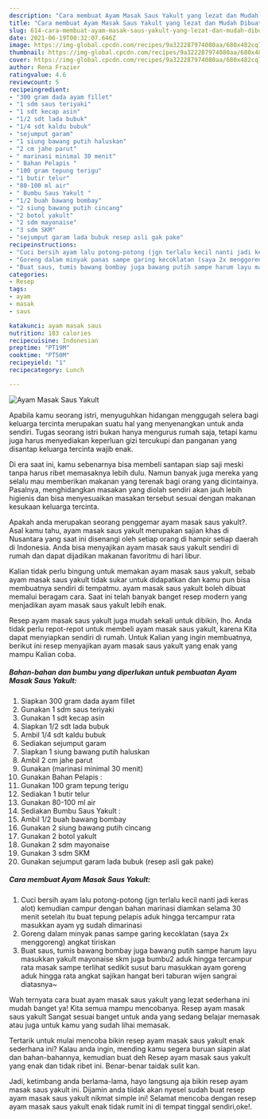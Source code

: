 ```yaml
---
description: "Cara membuat Ayam Masak Saus Yakult yang lezat dan Mudah Dibuat"
title: "Cara membuat Ayam Masak Saus Yakult yang lezat dan Mudah Dibuat"
slug: 614-cara-membuat-ayam-masak-saus-yakult-yang-lezat-dan-mudah-dibuat
date: 2021-06-19T00:32:07.646Z
image: https://img-global.cpcdn.com/recipes/9a322287974080aa/680x482cq70/ayam-masak-saus-yakult-foto-resep-utama.jpg
thumbnail: https://img-global.cpcdn.com/recipes/9a322287974080aa/680x482cq70/ayam-masak-saus-yakult-foto-resep-utama.jpg
cover: https://img-global.cpcdn.com/recipes/9a322287974080aa/680x482cq70/ayam-masak-saus-yakult-foto-resep-utama.jpg
author: Rena Frazier
ratingvalue: 4.6
reviewcount: 5
recipeingredient:
- "300 gram dada ayam fillet"
- "1 sdm saus teriyaki"
- "1 sdt kecap asin"
- "1/2 sdt lada bubuk"
- "1/4 sdt kaldu bubuk"
- "sejumput garam"
- "1 siung bawang putih haluskan"
- "2 cm jahe parut"
- " marinasi minimal 30 menit"
- " Bahan Pelapis "
- "100 gram tepung terigu"
- "1 butir telur"
- "80-100 ml air"
- " Bumbu Saus Yakult "
- "1/2 buah bawang bombay"
- "2 siung bawang putih cincang"
- "2 botol yakult"
- "2 sdm mayonaise"
- "3 sdm SKM"
- "sejumput garam lada bubuk resep asli gak pake"
recipeinstructions:
- "Cuci bersih ayam lalu potong-potong (jgn terlalu kecil nanti jadi keras alot) kemudian campur dengan bahan marinasi diamkan selama 30 menit setelah itu buat tepung pelapis aduk hingga tercampur rata masukkan ayam yg sudah dimarinasi"
- "Goreng dalam minyak panas sampe garing kecoklatan (saya 2x menggoreng) angkat tiriskan"
- "Buat saus, tumis bawang bombay juga bawang putih sampe harum layu masukkan yakult mayonaise skm juga bumbu2 aduk hingga tercampur rata masak sampe terlihat sedikit susut baru masukkan ayam goreng aduk hingga rata angkat sajikan hangat beri taburan wijen sangrai diatasnya~"
categories:
- Resep
tags:
- ayam
- masak
- saus

katakunci: ayam masak saus 
nutrition: 183 calories
recipecuisine: Indonesian
preptime: "PT19M"
cooktime: "PT50M"
recipeyield: "1"
recipecategory: Lunch

---
```



![Ayam Masak Saus Yakult](https://img-global.cpcdn.com/recipes/9a322287974080aa/680x482cq70/ayam-masak-saus-yakult-foto-resep-utama.jpg)

Apabila kamu seorang istri, menyuguhkan hidangan menggugah selera bagi keluarga tercinta merupakan suatu hal yang menyenangkan untuk anda sendiri. Tugas seorang istri bukan hanya mengurus rumah saja, tetapi kamu juga harus menyediakan keperluan gizi tercukupi dan panganan yang disantap keluarga tercinta wajib enak.

Di era  saat ini, kamu sebenarnya bisa membeli santapan siap saji meski tanpa harus ribet memasaknya lebih dulu. Namun banyak juga mereka yang selalu mau memberikan makanan yang terenak bagi orang yang dicintainya. Pasalnya, menghidangkan masakan yang diolah sendiri akan jauh lebih higienis dan bisa menyesuaikan masakan tersebut sesuai dengan makanan kesukaan keluarga tercinta. 



Apakah anda merupakan seorang penggemar ayam masak saus yakult?. Asal kamu tahu, ayam masak saus yakult merupakan sajian khas di Nusantara yang saat ini disenangi oleh setiap orang di hampir setiap daerah di Indonesia. Anda bisa menyajikan ayam masak saus yakult sendiri di rumah dan dapat dijadikan makanan favoritmu di hari libur.

Kalian tidak perlu bingung untuk memakan ayam masak saus yakult, sebab ayam masak saus yakult tidak sukar untuk didapatkan dan kamu pun bisa membuatnya sendiri di tempatmu. ayam masak saus yakult boleh dibuat memalui beragam cara. Saat ini telah banyak banget resep modern yang menjadikan ayam masak saus yakult lebih enak.

Resep ayam masak saus yakult juga mudah sekali untuk dibikin, lho. Anda tidak perlu repot-repot untuk membeli ayam masak saus yakult, karena Kita dapat menyiapkan sendiri di rumah. Untuk Kalian yang ingin membuatnya, berikut ini resep menyajikan ayam masak saus yakult yang enak yang mampu Kalian coba.

<!--inarticleads1-->

##### Bahan-bahan dan bumbu yang diperlukan untuk pembuatan Ayam Masak Saus Yakult:

1. Siapkan 300 gram dada ayam fillet
1. Gunakan 1 sdm saus teriyaki
1. Gunakan 1 sdt kecap asin
1. Siapkan 1/2 sdt lada bubuk
1. Ambil 1/4 sdt kaldu bubuk
1. Sediakan sejumput garam
1. Siapkan 1 siung bawang putih haluskan
1. Ambil 2 cm jahe parut
1. Gunakan  (marinasi minimal 30 menit)
1. Gunakan  Bahan Pelapis :
1. Gunakan 100 gram tepung terigu
1. Sediakan 1 butir telur
1. Gunakan 80-100 ml air
1. Sediakan  Bumbu Saus Yakult :
1. Ambil 1/2 buah bawang bombay
1. Gunakan 2 siung bawang putih cincang
1. Gunakan 2 botol yakult
1. Gunakan 2 sdm mayonaise
1. Gunakan 3 sdm SKM
1. Gunakan sejumput garam lada bubuk (resep asli gak pake)




<!--inarticleads2-->

##### Cara membuat Ayam Masak Saus Yakult:

1. Cuci bersih ayam lalu potong-potong (jgn terlalu kecil nanti jadi keras alot) kemudian campur dengan bahan marinasi diamkan selama 30 menit setelah itu buat tepung pelapis aduk hingga tercampur rata masukkan ayam yg sudah dimarinasi
1. Goreng dalam minyak panas sampe garing kecoklatan (saya 2x menggoreng) angkat tiriskan
1. Buat saus, tumis bawang bombay juga bawang putih sampe harum layu masukkan yakult mayonaise skm juga bumbu2 aduk hingga tercampur rata masak sampe terlihat sedikit susut baru masukkan ayam goreng aduk hingga rata angkat sajikan hangat beri taburan wijen sangrai diatasnya~




Wah ternyata cara buat ayam masak saus yakult yang lezat sederhana ini mudah banget ya! Kita semua mampu mencobanya. Resep ayam masak saus yakult Sangat sesuai banget untuk anda yang sedang belajar memasak atau juga untuk kamu yang sudah lihai memasak.

Tertarik untuk mulai mencoba bikin resep ayam masak saus yakult enak sederhana ini? Kalau anda ingin, mending kamu segera buruan siapin alat dan bahan-bahannya, kemudian buat deh Resep ayam masak saus yakult yang enak dan tidak ribet ini. Benar-benar taidak sulit kan. 

Jadi, ketimbang anda berlama-lama, hayo langsung aja bikin resep ayam masak saus yakult ini. Dijamin anda tiidak akan nyesel sudah buat resep ayam masak saus yakult nikmat simple ini! Selamat mencoba dengan resep ayam masak saus yakult enak tidak rumit ini di tempat tinggal sendiri,oke!.

